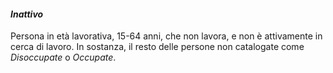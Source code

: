 #### **_Inattivo_**

Persona in età lavorativa, 15-64 anni, che non lavora, e non è attivamente in cerca di lavoro.
In sostanza, il resto delle persone non catalogate come _Disoccupate_ o _Occupate_.
